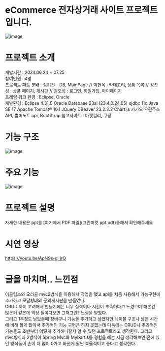 # eCommerce 전자상거래 사이트 프로젝트입니다.  

![image](https://github.com/user-attachments/assets/f96cb1ab-ff88-4b6b-8431-97b885e91944)

# 프로젝트 소개

개발기간 : 2024.06.24 ~ 07.25  
참여인원 : 4명  
프로젝트 파트 분배 : 정기선 - DB, MainPage // 박현옥 : 카테고리, 상품 목록 // 김진성 : 상품 페이지, 게시판 // 권오성 : 로그인, 회원가입, 마이페이지  
프레임 워크 환경 : Eclipse, Oracle  
개발환경 : Eclipse 4.31.0 Oracle Database 23ai (23.4.0.24.05) ojdbc 11c Java SE 17 Apache Tomcat® 10.1 JQuery DBeaver 23.2.2.2 Chart.js 카카오 우편주소 API, 썸머노트 api, BootStrap 
참고사이트 : 마켓컬리, 쿠팡  

# 기능 구조 
![image](https://github.com/user-attachments/assets/6a787a52-8264-4295-aed7-3341939b0a0b)

# 주요 기능
![image](https://github.com/user-attachments/assets/9c534a36-1dbe-423a-b183-014d15a97b8f)

# 프로젝트 설명
자세한 내용은 ppt를 [여기에서 PDF 파일](그린마켓 ppt.pdf)통해서 확인해주세요

# 시연 영상
https://youtu.be/ApN9s-g_jrQ

# 글을 마치며.. 느낀점
이클립스와 오라클 mvc2방식을 이용해서 작업을 했고 api를 처음 사용해서 기능구현에 추가하고 모달형태의 문의게시판을 만들었다.  
CRUD 까지 고려해서 만들기에는 너무 실력이나 시간이 부족하다고 느꼈으며 해본건 많은거 같은데 막상 들여다보면 그저그런? 느낌을 받았다.  
그리고 1주정도 남았을때 장바구니 기능을 추가하고 싶었지만 테이블 구조나 남은 시간에 비해 할게 많아서 추가적인 기능
구현은 하지 못했는데 다음에는 CRUD나 추가적인 기능들도 초반부터 어떻게 추가해나갈지 알 수 있던 프로젝트라고 생각한다.
그리고 mvc방식과 2방식이 Spring Mvc와 Mybartis를 경험을 해본 지금 생각해보면 전에 있던 방식들이 손이 더 많이 0가고 바뀐게 훨씬 효율적이고 좋다고 생각한다.  
